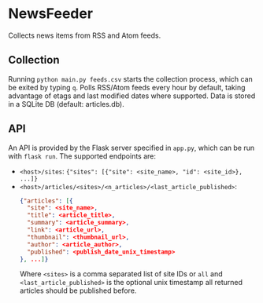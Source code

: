 # NewsFeeder

Collects news items from RSS and Atom feeds.

## Collection

Running `python main.py feeds.csv` starts the collection process, which can be exited by typing `q`. Polls RSS/Atom
feeds every hour by default, taking advantage of etags and last modified dates where supported. Data is stored in a
SQLite DB (default: articles.db).

## API

An API is provided by the Flask server specified in `app.py`, which can be run with `flask run`. The supported endpoints
are:

- `<host>/sites`: `{"sites": [{"site": <site_name>, "id": <site_id>}, ...]}`
- `<host>/articles/<sites>/<n_articles>/<last_article_published>`:
  ```json
  {"articles": [{
    "site": <site_name>,
    "title": <article_title>,
    "summary": <article_summary>,
    "link": <article_url>,
    "thumbnail": <thumbnail_url>,
    "author": <article_author>,
    "published": <publish_date_unix_timestamp>
  }, ...]}
  ```
  Where `<sites>` is a comma separated list of site IDs or `all` and `<last_article_published>` is the optional unix
  timestamp all returned articles should be published before.

